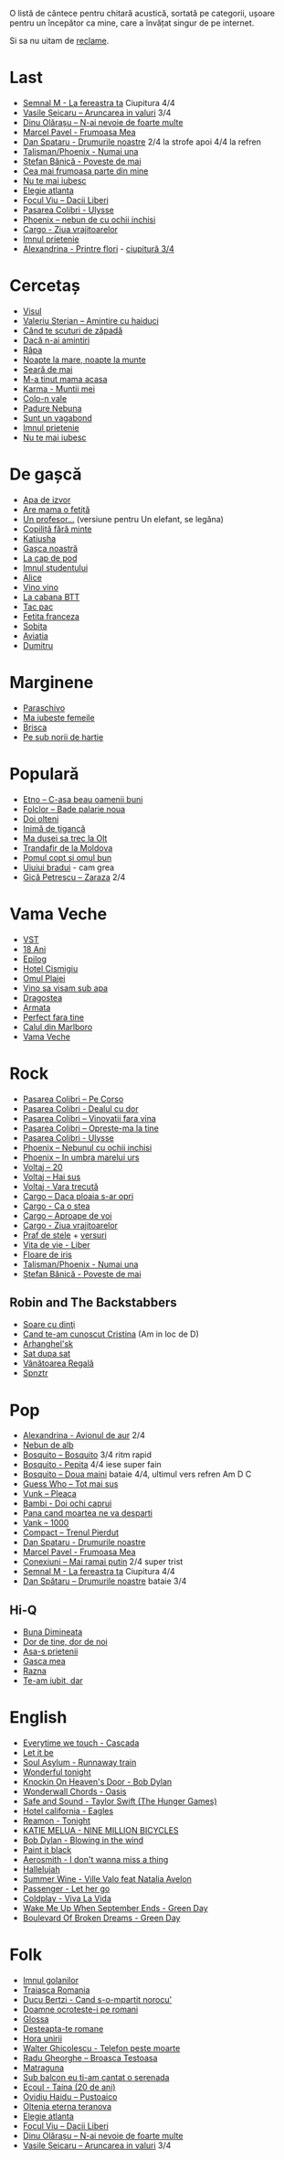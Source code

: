 O listă de cântece pentru chitară acustică, sortată pe categorii, ușoare pentru un începător ca mine, care a învățat singur de pe internet.

Si sa nu uitam de [reclame](http://www.eugenkarban.de/index.php/cantece/song/395-reclame).

# Last

* [Semnal M - La fereastra ta](http://www.tabulaturi.ro/acorduri.php?tab_id=218) Ciupitura 4/4
* [Vasile Șeicaru – Aruncarea in valuri](http://www.tabulaturi.ro/acorduri.php?tab_id=501) 3/4
* [Dinu Olărașu – N-ai nevoie de foarte multe](http://www.tabulaturi.ro/acorduri.php?tab_id=7698)
* [Marcel Pavel - Frumoasa Mea](http://www.tabulaturi.ro/acorduri.php?tab_id=2020)
* [Dan Spataru - Drumurile noastre](http://www.tabulaturi.ro/acorduri.php?tab_id=5860) 2/4 la strofe apoi 4/4 la refren
* [Talisman/Phoenix - Numai una](http://www.tabulaturi.ro/acorduri.php?tab_id=1425)
* [Ștefan Bănică - Poveste de mai](http://www.tabulaturi.ro/acorduri.php?tab_id=297)
* [Cea mai frumoasa parte din mine](http://www.tabulaturi.ro/acorduri.php?tab_id=7730)
* [Nu te mai iubesc](http://www.tabulaturi.ro/acorduri.php?tab_id=477)
* [Elegie atlanta](http://www.tabulaturi.ro/acorduri.php?tab_id=7431)
* [Focul Viu – Dacii Liberi](http://www.tabulaturi.ro/acorduri.php?tab_id=2918)
* [Pasarea Colibri - Ulysse](http://www.tabulaturi.ro/acorduri.php?tab_id=2976)
* [Phoenix – nebun de  cu ochii inchisi](http://www.tabulaturi.ro/acorduri.php?tab_id=6394)
* [Cargo - Ziua vrajitoarelor](http://www.tabulaturi.ro/acorduri.php?tab_id=3347)
* [Imnul prietenie](http://www.tabulaturi.ro/acorduri.php?tab_id=4038)
* [Alexandrina - Printre flori](http://www.tabulaturi.ro/acorduri.php?tab_id=7208) - [ciupitură 3/4](https://www.youtube.com/watch?v=8UeXtbohA0E)

# Cercetaș

* [Visul](http://www.eugenkarban.de/index.php/cantece/song/414-visulafostodataunvis)
* [Valeriu Sterian – Amintire cu haiduci](http://www.tabulaturi.ro/acorduri.php?tab_id=490)
* [Când te scuturi de zăpadă](http://www.eugenkarban.de/index.php/cantece/song/273-cand-te-scuturi-de-zapada)
* [Dacă n-ai amintiri](http://www.tabulaturi.ro/acorduri.php?tab_id=6375)
* [Râpa](http://www.tabulaturi.ro/acorduri.php?tab_id=469)
* [Noapte la mare, noapte la munte](http://www.tabulaturi.ro/acorduri.php?tab_id=320)
* [Seară de mai](http://www.tabulaturi.ro/acorduri.php?tab_id=3004)
* [M-a tinut mama acasa](http://tabulaturi.ro/acorduri.php?tab_id=5292)
* [Karma - Muntii mei](http://tabulaturi.ro/acorduri.php?tab_id=5340)
* [Colo-n vale](http://www.tabulaturi.ro/acorduri.php?tab_id=6566)
* [Padure Nebuna](http://www.tabulaturi.ro/acorduri.php?tab_id=1685)
* [Sunt un vagabond](http://www.tabulaturi.ro/acorduri.php?tab_id=4049)
* [Imnul prietenie](http://www.tabulaturi.ro/acorduri.php?tab_id=4038)
* [Nu te mai iubesc](http://www.tabulaturi.ro/acorduri.php?tab_id=477)

# De gașcă
* [Apa de izvor](http://www.tabulaturi.ro/acorduri.php?tab_id=1427)
* [Are mama o fetiță](http://eugenkarban.de/index.php/cantece/song/359-aremamaofetitavariantadegasca)
* [Un profesor...](http://eugenkarban.de/index.php/cantece/cantece/song/313-unprofesor) (versiune pentru Un elefant, se legăna)
* [Copiliță fără minte](http://www.tabulaturi.ro/acorduri.php?tab_id=1441)
* [Katiusha](http://eugenkarban.de/index.php/cantece/cantece/song/382-katiusa-varianta-de-gasca)
* [Gașca noastră](http://eugenkarban.de/index.php/cantece/cantece/song/377-gascanoastraceatanoastra)
* [La cap de pod](http://www.tabulaturi.ro/acorduri.php?tab_id=4390)
* [Imnul studentului](http://www.tabulaturi.ro/acorduri.php?tab_id=4773)
* [Alice](http://www.eugenkarban.de/index.php/cantece/song/356-alice)
* [Vino vino](http://www.eugenkarban.de/index.php/cantece/song/401-vinovinovariantahardcore)
* [La cabana BTT](http://zamolxe.dotgeek.org/wiki/public/index.php?n=Personal.LaCabanaBTT)
* [Tac pac](http://www.tabulaturi.ro/acorduri.php?tab_id=6863)
* [Fetita franceza](http://www.tabulaturi.ro/acorduri.php?tab_id=5454)
* [Sobita](http://www.tabulaturi.ro/acorduri.php?tab_id=4443)
* [Aviatia](http://www.tabulaturi.ro/acorduri.php?tab_id=3302)
* [Dumitru](http://www.tabulaturi.ro/acorduri.php?tab_id=6397)

# Marginene
* [Paraschivo](http://www.tabulaturi.ro/acorduri.php?tab_id=4914)
* [Ma iubeste femeile](http://www.eugenkarban.de/index.php/cantece/song/386-maiubestefemeile)
* [Brisca](http://www.eugenkarban.de/index.php/cantece/song/393-pedrumtreceaobrisca)
* [Pe sub norii de hartie](http://www.tabulaturi.ro/acorduri.php?tab_id=4969)

# Populară
* [Etno – C-asa beau oamenii buni](http://www.tabulaturi.ro/acorduri.php?tab_id=411)
* [Folclor – Bade palarie noua](http://www.tabulaturi.ro/acorduri.php?tab_id=1350)
* [Doi olteni](http://eugenkarban.de/index.php/cantece/cantece/song/369-doiolteni)
* [Inimă de țigancă](http://www.tabulaturi.ro/acorduri.php?tab_id=556)
* [Ma dusei sa trec la Olt](http://www.tabulaturi.ro/acorduri.php?tab_id=2589)
* [Trandafir de la Moldova](http://www.eugenkarban.de/index.php/cantece/song/328-trandafirdelamoldova)
* [Pomul copt si omul bun](http://www.tabulaturi.ro/acorduri.php?tab_id=542)
* [Uiuiui bradui](http://www.tabulaturi.ro/acorduri.php?tab_id=6798) - cam grea
* [Gică Petrescu – Zaraza](http://www.tabulaturi.ro/acorduri.php?tab_id=1889) 2/4

# Vama Veche
* [VST](http://www.tabulaturi.ro/acorduri.php?tab_id=4322)
* [18 Ani](http://www.tabulaturi.ro/acorduri.php?tab_id=3643)
* [Epilog](http://www.tabulaturi.ro/acorduri.php?tab_id=4670)
* [Hotel Cismigiu](http://www.tabulaturi.ro/acorduri.php?tab_id=522)
* [Omul Plajei](http://www.tabulaturi.ro/acorduri.php?tab_id=4496)
* [Vino sa visam sub apa](http://www.tabulaturi.ro/acorduri.php?tab_id=1422)
* [Dragostea](http://www.tabulaturi.ro/acorduri.php?tab_id=2196)
* [Armata](http://www.tabulaturi.ro/acorduri.php?tab_id=519)
* [Perfect fara tine](http://www.tabulaturi.ro/acorduri.php?tab_id=8956)
* [Calul din Marlboro](http://www.tabulaturi.ro/acorduri.php?tab_id=4548)
* [Vama Veche](http://www.tabulaturi.ro/acorduri.php?tab_id=3573)

# Rock
* [Pasarea Colibri – Pe Corso](http://www.tabulaturi.ro/acorduri.php?tab_id=4565)
* [Pasarea Colibri - Dealul cu dor](http://www.tabulaturi.ro/acorduri.php?tab_id=8220)
* [Pasarea Colibri – Vinovatii fara vina](http://www.tabulaturi.ro/acorduri.php?tab_id=732)
* [Pasarea Colibri – Opreste-ma la tine](http://www.tabulaturi.ro/acorduri.php?tab_id=4216)
* [Pasarea Colibri - Ulysse](http://www.tabulaturi.ro/acorduri.php?tab_id=2976)
* [Phoenix – Nebunul cu ochii inchisi](http://www.tabulaturi.ro/acorduri.php?tab_id=6394)
* [Phoenix – In umbra marelui urs](http://www.tabulaturi.ro/acorduri.php?tab_id=4113)
* [Voltaj – 20](http://tabulaturi.ro/acorduri.php?tab_id=3465)
* [Voltaj – Hai sus](http://tabulaturi.ro/acorduri.php?tab_id=1832)
* [Voltaj - Vara trecută](http://www.tabulaturi.ro/acorduri.php?tab_id=4792)
* [Cargo – Daca ploaia s-ar opri](http://www.tabulaturi.ro/acorduri.php?tab_id=316)
* [Cargo - Ca o stea](http://www.tabulaturi.ro/acorduri.php?tab_id=2655)
* [Cargo – Aproape de voi](http://www.tabulaturi.ro/acorduri.php?tab_id=574)
* [Cargo - Ziua vrajitoarelor](http://www.tabulaturi.ro/acorduri.php?tab_id=3347)
* [Praf de stele](http://www.tabulaturi.ro/acorduri.php?tab_id=3342) + [versuri](http://www.versuri.ro/versuri/mejfi_vita+de+vie+praf+de+stele.html)
* [Vita de vie - Liber](http://www.tabulaturi.ro/acorduri.php?tab_id=154)
* [Floare de iris](http://www.tabulaturi.ro/acorduri.php?tab_id=230)
* [Talisman/Phoenix - Numai una](http://www.tabulaturi.ro/acorduri.php?tab_id=1425)
* [Ștefan Bănică - Poveste de mai](http://www.tabulaturi.ro/acorduri.php?tab_id=297)

## Robin and The Backstabbers

* [Soare cu dinţi](http://www.tabulaturi.ro/acorduri.php?tab_id=7134)
* [Cand te-am cunoscut Cristina](http://www.tabulaturi.ro/acorduri.php?tab_id=9328) (Am in loc de D)
* [Arhanghel'sk](http://www.tabulaturi.ro/acorduri.php?tab_id=9258)
* [Sat dupa sat](http://www.tabulaturi.ro/acorduri.php?tab_id=8502)
* [Vânătoarea Regală](http://www.tabulaturi.ro/acorduri.php?tab_id=8869)
* [Spnztr](http://www.tabulaturi.ro/acorduri.php?tab_id=7926)

# Pop
* [Alexandrina - Avionul de aur](http://www.tabulaturi.ro/acorduri.php?tab_id=4725) 2/4
* [Nebun de alb](http://www.tabulaturi.ro/acorduri.php?tab_id=727)
* [Bosquito – Bosquito](http://www.tabulaturi.ro/acorduri.php?tab_id=309) 3/4 ritm rapid
* [Bosquito - Pepita](http://www.tabulaturi.ro/acorduri.php?tab_id=313) 4/4 iese super fain
* [Bosquito – Doua maini](http://www.tabulaturi.ro/acorduri.php?tab_id=4609) bataie 4/4, ultimul vers refren Am D C
* [Guess Who – Tot mai sus](http://www.tabulaturi.ro/acorduri.php?tab_id=7349)
* [Vunk – Pleaca](http://www.tabulaturi.ro/acorduri.php?tab_id=7548)
* [Bambi - Doi ochi caprui](http://www.tabulaturi.ro/acorduri.php?tab_id=294)
* [Pana cand moartea ne va desparti](http://www.tabulaturi.ro/acorduri.php?tab_id=5364)
* [Vank – 1000](http://www.tabulaturi.ro/acorduri.php?tab_id=526)
* [Compact – Trenul Pierdut](http://www.tabulaturi.ro/acorduri.php?tab_id=1429)
* [Dan Spataru - Drumurile noastre](http://www.tabulaturi.ro/acorduri.php?tab_id=5860)
* [Marcel Pavel - Frumoasa Mea](http://www.tabulaturi.ro/acorduri.php?tab_id=2020)
* [Conexiuni – Mai ramai putin](http://www.tabulaturi.ro/acorduri.php?tab_id=4590) 2/4 super trist
* [Semnal M - La fereastra ta](http://www.tabulaturi.ro/acorduri.php?tab_id=218) Ciupitura 4/4
* [Dan Spătaru – Drumurile noastre](http://www.tabulaturi.ro/acorduri.php?tab_id=398) bataie 3/4

## Hi-Q
* [Buna Dimineata](http://www.tabulaturi.ro/acorduri.php?tab_id=3129)
* [Dor de tine, dor de noi](http://www.tabulaturi.ro/acorduri.php?tab_id=1475)
* [Asa-s prietenii](http://www.tabulaturi.ro/acorduri.php?tab_id=6359)
* [Gasca mea](http://www.tabulaturi.ro/acorduri.php?tab_id=579)
* [Razna](http://www.tabulaturi.ro/acorduri.php?tab_id=580)
* [Te-am iubit, dar](http://www.tabulaturi.ro/acorduri.php?tab_id=4876)

# English
* [Everytime we touch - Cascada](http://tabs.ultimate-guitar.com/c/cascada/every_time_we_touch_crd.htm)
* [Let it be](http://tabs.ultimate-guitar.com/b/beatles/let_it_be_ver4_tab.htm)
* [Soul Asylum - Runnaway train](http://tabs.ultimate-guitar.com/s/soul_asylum/runaway_train_crd.htm)
* [Wonderful tonight](http://www.e-chords.com/keyboards/babyface/wonderful-tonight)
* [Knockin On Heaven's Door - Bob Dylan](http://www.e-chords.com/chords/bob-dylan/knockin-on-heavens-door)
* [Wonderwall Chords - Oasis](http://tabs.ultimate-guitar.com/o/oasis/wonderwall_ver3_crd.htm)
* [Safe and Sound - Taylor Swift (The Hunger Games)](http://guitarchords4all.blogspot.com/2012/03/safe-and-sound-by-taylor-swift-in-movie.html)
* [Hotel california - Eagles](http://www.chordie.com/chord.pere/www.thudspace.net/tabs/e/eagles/hotel_california.crd)
* [Reamon - Tonight](http://www.e-chords.com/chords/reamonn/tonight)
* [KATIE MELUA - NINE MILLION BICYCLES](http://tabs.ultimate-guitar.com/k/katie_melua/nine_million_bicycles_crd.htm)
* [Bob Dylan - Blowing in the wind](http://www.e-chords.com/chords/bob-dylan/blowin-in-the-wind)
* [Paint it black](http://tabs.ultimate-guitar.com/r/rolling_stones/paint_it_black_ver2_crd.htm)
* [Aerosmith - I don't wanna miss a thing](http://tabs.ultimate-guitar.com/a/aerosmith/i_dont_want_to_miss_a_thing_ver7_crd.htm)
* [Hallelujah](http://tabs.ultimate-guitar.com/j/jeff_buckley/hallelujah_ver2_crd.htm)
* [Summer Wine - Ville Valo feat Natalia Avelon](http://tabs.ultimate-guitar.com/v/ville_valo/summer_wine_crd.htm)
* [Passenger - Let her go](http://tabs.ultimate-guitar.com/p/passenger/let_her_go_crd.htm)
* [Coldplay - Viva La Vida](http://tabs.ultimate-guitar.com/c/coldplay/viva_la_vida_crd.htm)
* [Wake Me Up When September Ends - Green Day](http://tabs.ultimate-guitar.com/g/green_day/wake_me_up_when_september_ends_ver3_crd.htm)
* [Boulevard Of Broken Dreams - Green Day](http://tabs.ultimate-guitar.com/g/green_day/boulevard_of_broken_dreams_acoustic_crd.htm)

# Folk
* [Imnul golanilor](http://www.tabulaturi.ro/acorduri.php?tab_id=2300)
* [Traiasca Romania](http://www.tabulaturi.ro/acorduri.php?tab_id=3810)
* [Ducu Bertzi - Cand s-o-mpartit norocu'](http://www.tabulaturi.ro/acorduri.php?tab_id=299)
* [Doamne ocroteste-i pe romani](http://tabulaturi.ro/acorduri.php?tab_id=4019)
* [Glossa](http://www.tabulaturi.ro/acorduri.php?tab_id=1653)
* [Desteapta-te romane](http://tabulaturi.ro/acorduri.php?tab_id=540)
* [Hora unirii](http://tabulaturi.ro/acorduri.php?tab_id=6677)
* [Walter Ghicolescu - Telefon peste moarte](http://www.tabulaturi.ro/acorduri.php?tab_id=5723)
* [Radu Gheorghe – Broasca Testoasa](http://www.tabulaturi.ro/acorduri.php?tab_id=342)
* [Matraguna](http://www.tabulaturi.ro/acorduri.php?tab_id=3519)
* [Sub balcon eu ti-am cantat o serenada](http://www.eugenkarban.de/index.php/cantece/song/4-subbalconeutiamcantatoserenada)
* [Ecoul - Taina (20 de ani)](http://www.tabulaturi.ro/acorduri.php?tab_id=6942)
* [Ovidiu Haidu – Pustoaico](http://www.tabulaturi.ro/acorduri.php?tab_id=5475)
* [Oltenia eterna teranova](http://www.tabulaturi.ro/acorduri.php?tab_id=4407)
* [Elegie atlanta](http://www.tabulaturi.ro/acorduri.php?tab_id=7431)
* [Focul Viu – Dacii Liberi](http://www.tabulaturi.ro/acorduri.php?tab_id=2918)
* [Dinu Olărașu – N-ai nevoie de foarte multe](http://www.tabulaturi.ro/acorduri.php?tab_id=7698)
* [Vasile Șeicaru – Aruncarea in valuri](http://www.tabulaturi.ro/acorduri.php?tab_id=501) 3/4
